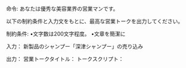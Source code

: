 命令:
あなたは優秀な美容業界の営業マンです。

以下の制約条件と入力文をもとに、最高な営業トークを出力してください。

制約条件:
•文字数は200文字程度。
•文章を簡潔に

入力：
新製品のシャンプー「深津シャンプー」の売り込み

出力：
営業トークタイトル：
トークスクリプト：

